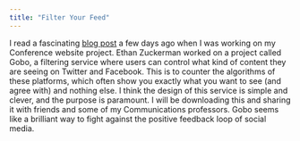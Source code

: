 ```yaml
---
title: "Filter Your Feed"
---
```


I read a fascinating [blog post](http://www.ethanzuckerman.com/blog/2017/11/16/who-filters-your-news-why-we-built-gobo-social/) a few days ago when I was working on my Conference website project. Ethan Zuckerman worked on a project called Gobo, a filtering service where users can control what kind of content they are seeing on Twitter and Facebook. This is to counter the algorithms of these platforms, which often show you exactly what you want to see (and agree with) and nothing else. I think the design of this service is simple and clever, and the purpose is paramount. I will be downloading this and sharing it with friends and some of my Communications professors. Gobo seems like a brilliant way to fight against the positive feedback loop of social media.
